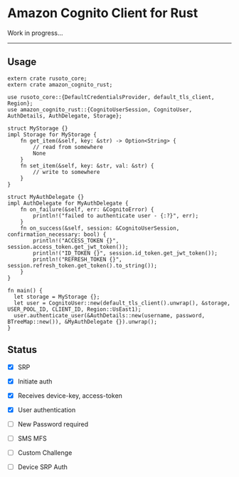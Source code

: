 # Amazon Cognito Client for Rust

Work in progress...

---

## Usage

    extern crate rusoto_core;
    extern crate amazon_cognito_rust;

    use rusoto_core::{DefaultCredentialsProvider, default_tls_client, Region};
    use amazon_cognito_rust::{CognitoUserSession, CognitoUser, AuthDetails, AuthDelegate, Storage};

    struct MyStorage {}
    impl Storage for MyStorage {
        fn get_item(&self, key: &str) -> Option<String> {
            // read from somewhere
            None
        }
        fn set_item(&self, key: &str, val: &str) {
            // write to somewhere
        }
    }

    struct MyAuthDelegate {}
    impl AuthDelegate for MyAuthDelegate {
        fn on_failure(&self, err: &CognitoError) {
            println!("failed to authenticate user - {:?}", err);
        }
        fn on_success(&self, session: &CognitoUserSession, confirmation_necessary: bool) {
            println!("ACCESS_TOKEN {}", session.access_token.get_jwt_token());
            println!("ID_TOKEN {}", session.id_token.get_jwt_token());
            println!("REFRESH_TOKEN {}", session.refresh_token.get_token().to_string());
        }
    }

    fn main() {
      let storage = MyStorage {};
      let user = CognitoUser::new(default_tls_client().unwrap(), &storage, USER_POOL_ID, CLIENT_ID, Region::UsEast1);
      user.authenticate_user(&AuthDetails::new(username, password, BTreeMap::new()), &MyAuthDelegate {}).unwrap();
    }


## Status

- [x] SRP
- [x] Initiate auth
- [x] Receives device-key, access-token
- [x] User authentication
- [ ] New Password required
- [ ] SMS MFS
- [ ] Custom Challenge
- [ ] Device SRP Auth

